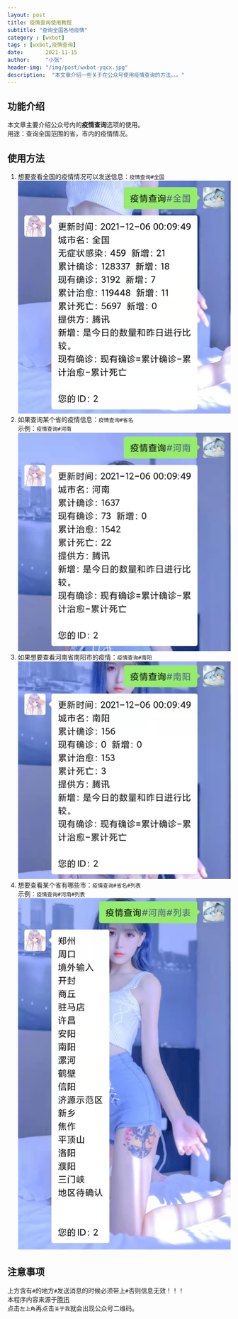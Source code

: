 ```yaml
---
layout: post
title: 疫情查询使用教程
subtitle: "查询全国各地疫情"
category : [wxbot]
tags : [wxbot,疫情查询]
date:       2021-11-15
author:     "小张"
header-img: "/img/post/wxbot-yqcx.jpg"
description:  "本文章介绍一些关于在公众号使用疫情查询的方法。。。"
---
```


## 功能介绍
本文章主要介绍公众号内的**疫情查询**选项的使用。  
用途：查询全国范围的省，市内的疫情情况。  
  
## 使用方法
1. 想要查看全国的疫情情况可以发送信息：`疫情查询#全国`  
![login](/img/post/wxbot_yqcx_qg.jpg)
2. 如果查询某个省的疫情信息：`疫情查询#省名`  
示例：`疫情查询#河南`  
![login](/img/post/wxbot_yqcx_hn.jpg)
3. 如果想要查看河南省南阳市的疫情：`疫情查询#南阳`  
![login](/img/post/wxbot_yqcx_ny.jpg)
4. 想要查看某个省有哪些市：`疫情查询#省名#列表`  
示例：`疫情查询#河南#列表`  
![login](/img/post/wxbot_yqcx_lb.jpg)
  
## 注意事项
上方含有`#`的地方`#`发送消息的时候必须带上`#`否则信息无效！！！  
本程序内容来源于[腾讯](https://news.qq.com/zt2020/page/feiyan.htm#/)  
点击`左上角`再点击`关于我`就会出现公众号二维码。